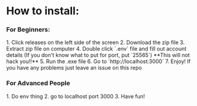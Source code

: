 <h1>How to install:</h1>

<h3>For Beginners:</h3>
1. Click releases on the left side of the screen
2. Download the zip file
3. Extract zip file on computer
4. Double click `.env` file and fill out account details (If you don't know what to put for port, put `25565`)
**This will not hack you!!**
5. Run the .exe file
6. Go to `http://localhost:3000`
7. Enjoy! If you have any problems just leave an issue on this repo


<h3>For Advanced People</h3>
1. Do env thing
2. go to localhost port 3000
3. Have fun!


